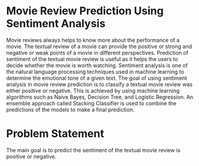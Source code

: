 # Movie Review Prediction Using Sentiment Analysis
Movie reviews always helps to know more about the performance of a movie. The textual review of a movie can provide the positive or strong and negative or weak points of a movie in different perspectives. Prediction of sentiment of the textual movie review is useful as it helps the users to decide whether the movie is worth watching. Sentiment analysis is one of the natural language processing techniques used in machine learning to determine the emotional tone of a given text. The goal of using sentiment analysis in movie review prediction is to classify a textual movie review was either positive or negative. This is achieved by using machine learning algorithms such as Naive Bayes, Decision Tree, and Logistic Regression. An ensemble approach called Stacking Classifier is used to combine the predictions of the models to make a final prediction.

# Problem Statement
The main goal is to predict the sentiment of the textual movie review is positive or negative.

